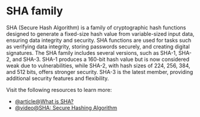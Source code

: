 # SHA family

SHA (Secure Hash Algorithm) is a family of cryptographic hash functions designed to generate a fixed-size hash value from variable-sized input data, ensuring data integrity and security. SHA functions are used for tasks such as verifying data integrity, storing passwords securely, and creating digital signatures. The SHA family includes several versions, such as SHA-1, SHA-2, and SHA-3. SHA-1 produces a 160-bit hash value but is now considered weak due to vulnerabilities, while SHA-2, with hash sizes of 224, 256, 384, and 512 bits, offers stronger security. SHA-3 is the latest member, providing additional security features and flexibility.

Visit the following resources to learn more:

- [@article@What is SHA?](https://www.encryptionconsulting.com/education-center/what-is-sha/)
- [@video@SHA: Secure Hashing Algorithm](https://www.youtube.com/watch?v=DMtFhACPnTY)
